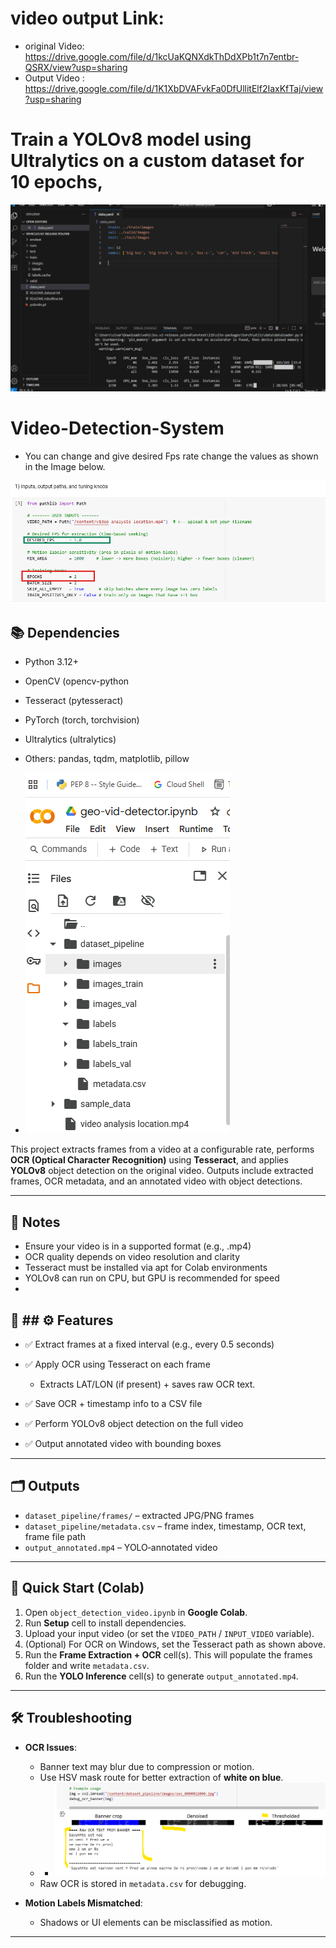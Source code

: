 # video output Link: 
- original Video:  https://drive.google.com/file/d/1kcUaKQNXdkThDdXPb1t7n7entbr-QSRX/view?usp=sharing
- Output Video : https://drive.google.com/file/d/1K1XbDVAFvkFa0DfUllitElf2IaxKfTaj/view?usp=sharing

# Train a YOLOv8 model using Ultralytics on a custom dataset for 10 epochs,

![CustomlabelDataTrain](CustomlabelDataTrain.png) 

# Video-Detection-System
- You can change and give desired Fps rate  change the values as shown in the Image below.

![fpsandepochsettingshere](fpsandepochsettingshere.png) 

## 📚 Dependencies

- Python 3.12+
- OpenCV (opencv-python
- Tesseract (pytesseract)
- PyTorch (torch, torchvision)
- Ultralytics (ultralytics)
- Others: pandas, tqdm, matplotlib, pillow

- ![fpsandepochsettingshere](projectFilesCreated.png)

This project extracts frames from a video at a configurable rate, performs **OCR (Optical Character Recognition)** using **Tesseract**, and applies **YOLOv8** object detection on the original video. Outputs include extracted frames, OCR metadata, and an annotated video with object detections.


---
## 📌 Notes
- Ensure your video is in a supported format (e.g., .mp4)
- OCR quality depends on video resolution and clarity
- Tesseract must be installed via apt for Colab environments
- YOLOv8 can run on CPU, but GPU is recommended for speed
- 
## 🚀 ## ⚙️ Features

- ✅ Extract frames at a fixed interval (e.g., every 0.5 seconds)
- ✅ Apply OCR using Tesseract on each frame
  
   - Extracts LAT/LON (if present) + saves raw OCR text.  
- ✅ Save OCR + timestamp info to a CSV file
- ✅ Perform YOLOv8 object detection on the full video
- ✅ Output annotated video with bounding boxes 
 

---
## 🗂️ Outputs
- `dataset_pipeline/frames/` – extracted JPG/PNG frames
- `dataset_pipeline/metadata.csv` – frame index, timestamp, OCR text, frame file path
- `output_annotated.mp4` – YOLO‑annotated video


---

## 🚀 Quick Start (Colab)

1. Open `object_detection_video.ipynb` in **Google Colab**.
2. Run **Setup** cell to install dependencies.
3. Upload your input video (or set the `VIDEO_PATH` / `INPUT_VIDEO` variable).
4. (Optional) For OCR on Windows, set the Tesseract path as shown above.
5. Run the **Frame Extraction + OCR** cell(s). This will populate the frames folder and write `metadata.csv`.
6. Run the **YOLO Inference** cell(s) to generate `output_annotated.mp4`.
    

---

## 🛠 Troubleshooting
- **OCR Issues**:  
  - Banner text may blur due to compression or motion.  
  - Use HSV mask route for better extraction of **white on blue**.
  - - ![Ocrpytessaracttext](Ocrpytessaracttext.png)
  - Raw OCR is stored in `metadata.csv` for debugging.  

- **Motion Labels Mismatched**:  
  - Shadows or UI elements can be misclassified as motion.  
 

---


